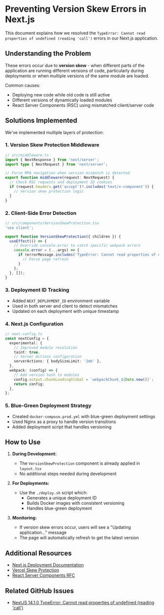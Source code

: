 # Preventing Version Skew Errors in Next.js

This document explains how we resolved the `TypeError: Cannot read properties of undefined (reading 'call')` errors in our Next.js application.

## Understanding the Problem

These errors occur due to **version skew** - when different parts of the application are running different versions of code, particularly during deployments or when multiple versions of the same module are loaded.

Common causes:
- Deploying new code while old code is still active
- Different versions of dynamically loaded modules
- React Server Components (RSC) using mismatched client/server code

## Solutions Implemented

We've implemented multiple layers of protection:

### 1. Version Skew Protection Middleware

```typescript
// src/middleware.ts
import { NextResponse } from 'next/server';
import type { NextRequest } from 'next/server';

// Force MPA navigation when version mismatch is detected
export function middleware(request: NextRequest) {
  // Check RSC requests and deployment ID cookies
  if (request.headers.get('accept')?.includes('text/x-component')) {
    // Version skew protection logic
  }
}
```

### 2. Client-Side Error Detection

```typescript
// src/components/VersionSkewProtection.tsx
'use client';

export function VersionSkewProtection({ children }) {
  useEffect(() => {
    // Override console.error to catch specific webpack errors
    console.error = (...args) => {
      if (errorMessage.includes('TypeError: Cannot read properties of undefined (reading \'call\')')) {
        // Force page refresh
      }
    };
  }, []);
}
```

### 3. Deployment ID Tracking

- Added `NEXT_DEPLOYMENT_ID` environment variable
- Used in both server and client to detect mismatches
- Updated on each deployment with unique timestamp

### 4. Next.js Configuration

```typescript
// next.config.ts
const nextConfig = {
  experimental: {
    // Improved module resolution
    taint: true,
    // Server Actions configuration
    serverActions: { bodySizeLimit: '2mb' },
  },
  webpack: (config) => {
    // Add version hash to modules
    config.output.chunkLoadingGlobal = `webpackChunk_${Date.now()}`;
    return config;
  },
};
```

### 5. Blue-Green Deployment Strategy

- Created `docker-compose.prod.yml` with blue-green deployment settings
- Used Nginx as a proxy to handle version transitions
- Added deployment script that handles versioning

## How to Use

1. **During Development:**
   - The `VersionSkewProtection` component is already applied in `layout.tsx`
   - No additional steps needed during development

2. **For Deployments:**
   - Use the `./deploy.sh` script which:
     - Generates a unique deployment ID
     - Builds Docker images with consistent versioning
     - Handles blue-green deployment

3. **Monitoring:**
   - If version skew errors occur, users will see a "Updating application..." message
   - The page will automatically refresh to get the latest version

## Additional Resources

- [Next.js Deployment Documentation](https://nextjs.org/docs/deployment)
- [Vercel Skew Protection](https://vercel.com/docs/deployments/skew-protection)
- [React Server Components RFC](https://github.com/reactjs/rfcs/blob/main/text/0188-server-components.md)

## Related GitHub Issues

- [NextJS 14.1.0 TypeError: Cannot read properties of undefined (reading 'call')](https://github.com/vercel/next.js/issues/61995) 